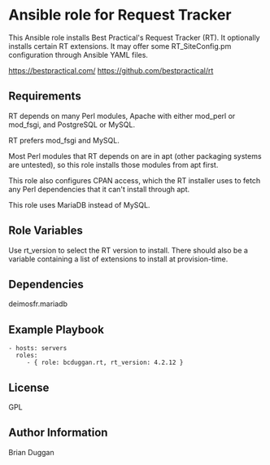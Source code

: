 Ansible role for Request Tracker
================================

This Ansible role installs Best Practical's Request Tracker (RT). It optionally installs certain RT extensions. It may offer some RT_SiteConfig.pm configuration through Ansible YAML files.

https://bestpractical.com/
https://github.com/bestpractical/rt

Requirements
------------

RT depends on many Perl modules, Apache with either mod_perl or mod_fsgi, and PostgreSQL or MySQL.

RT prefers mod_fsgi and MySQL.

Most Perl modules that RT depends on are in apt (other packaging systems are untested), so this role installs those modules from apt first.

This role also configures CPAN access, which the RT installer uses to fetch any Perl dependencies that it can't install through apt.

This role uses MariaDB instead of MySQL.

Role Variables
--------------

Use rt_version to select the RT version to install. There should also be a variable containing a list of extensions to install at provision-time.


Dependencies
------------

deimosfr.mariadb

Example Playbook
----------------

    - hosts: servers
      roles:
         - { role: bcduggan.rt, rt_version: 4.2.12 }

License
-------

GPL


Author Information
------------------

Brian Duggan
